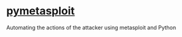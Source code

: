 <h1><a href="https://www.scanforsecurity.com/penetration-testing/automating-actions-attacker-using-metasploit-and-python.html">pymetasploit</a></h1>
<p>Automating the actions of the attacker using metasploit and Python</p>
